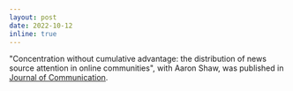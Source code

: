 ```yaml
---
layout: post
date: 2022-10-12
inline: true
---
```


"Concentration without cumulative advantage: the distribution of news source attention in online communities", with Aaron Shaw, was published in <a href="https://academic.oup.com/joc/advance-article/doi/10.1093/joc/jqac032/6711468">Journal of Communication</a>.